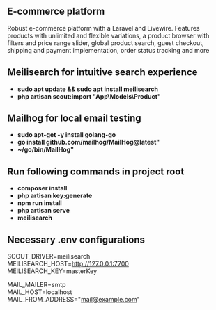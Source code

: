 
## E-commerce platform

Robust e-commerce platform with a Laravel and Livewire. Features products with unlimited and flexible variations, a product browser with filters and price range slider, global product search, guest checkout, shipping and payment implementation, order status tracking and more

## Meilisearch for intuitive search experience
- **sudo apt update && sudo apt install meilisearch**
- **php artisan scout:import "App\Models\Product"**

## Mailhog for local email testing
- **sudo apt-get -y install golang-go**
- **go install github.com/mailhog/MailHog@latest"**
- **~/go/bin/MailHog"**

## Run following commands in project root
- **composer install**
- **php artisan key:generate**
- **npm run install**
- **php artisan serve**
- **meilisearch**

## Necessary .env configurations
SCOUT_DRIVER=meilisearch  
MEILISEARCH_HOST=http://127.0.0.1:7700  
MEILISEARCH_KEY=masterKey  

MAIL_MAILER=smtp  
MAIL_HOST=localhost  
MAIL_FROM_ADDRESS="mail@example.com"  
